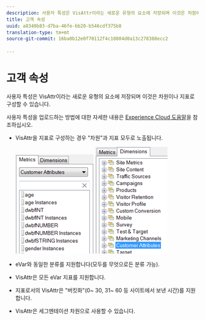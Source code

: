 ```yaml
---
description: 사용자 특성은 VisAttr이라는 새로운 유형의 요소에 저장되며 이것은 차원이나 지표로 구성할 수 있습니다.
title: 고객 속성
uuid: a8340b83-d7ba-46fe-bb20-b546cdf375b8
translation-type: tm+mt
source-git-commit: 16ba0b12e0f70112f4c10804d0a13c278388ecc2

---
```



# 고객 속성

사용자 특성은 VisAttr이라는 새로운 유형의 요소에 저장되며 이것은 차원이나 지표로 구성할 수 있습니다.

사용자 특성을 업로드하는 방법에 대한 자세한 내용은 [Experience Cloud 도움말](https://docs.adobe.com/content/help/ko-KR/core-services/interface/customer-attributes/attributes.html)을 참조하십시오.

* VisAttr을 지표로 구성하는 경우 &quot;차원&quot;과 지표 모두로 노출됩니다.

   ![](assets/ca_metrics.png) ![](assets/ca_dimension.png)

* eVar와 동일한 분류를 지원합니다(모두를 무엇으로든 분류 가능).
* VisAttr은 모든 eVar 지표를 지원합니다.
* 지표로서의 VisAttr은 &quot;버킷화&quot;(0~ 30, 31~ 60 등 사이트에서 보낸 시간)를 지원합니다.
* VisAttr은 세그멘테이션 차원으로 사용할 수 있습니다.


